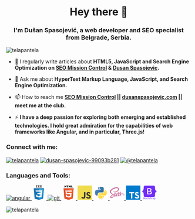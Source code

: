 <h1 align="center">Hey there 👋</h1>
<h3 align="center">I'm Dušan Spasojević, a web developer and SEO specialist from Belgrade, Serbia.</h3>

<p align="left"> <img src="https://komarev.com/ghpvc/?username=telapantela&label=Profile%20views&color=0e75b6&style=flat" alt="telapantela" /> </p>

- 📝 I regularly write articles about **HTML5, JavaScript and Search Engine Optimization on [SEO Mission Control](https://www.seomissioncontrol.com) & [Dusan Spasojevic](https://www.dusanspasojevic.com).**

- 💬 Ask me about **HyperText Markup Language, JavaScript, and Search Engine Optimization.**

- 📫 How to reach me **[SEO Mission Control](https://www.seomissioncontrol.com) || [dusanspasojevic.com](dusanspasojevic.com) || meet me at the club.**

- ⚡ **I have a deep passion for exploring both emerging and established technologies. I hold great admiration for the capabilities of web frameworks like Angular, and in particular, Three.js!**

<h3 align="left">Connect with me:</h3>
<p align="left">
<a href="https://codepen.io/telapantela" target="blank"><img align="center" src="https://raw.githubusercontent.com/rahuldkjain/github-profile-readme-generator/master/src/images/icons/Social/codepen.svg" alt="telapantela" height="30" width="40" /></a>
<a href="https://linkedin.com/in/dusan-spasojevic-99093b281" target="blank"><img align="center" src="https://raw.githubusercontent.com/rahuldkjain/github-profile-readme-generator/master/src/images/icons/Social/linked-in-alt.svg" alt="dusan-spasojevic-99093b281" height="30" width="40" /></a>
<a href="https://medium.com/@telapantela" target="blank"><img align="center" src="https://raw.githubusercontent.com/rahuldkjain/github-profile-readme-generator/master/src/images/icons/Social/medium.svg" alt="@telapantela" height="30" width="40" /></a>
</p>

<h3 align="left">Languages and Tools:</h3>
<p align="left"> <a href="https://angular.io" target="_blank" rel="noreferrer"> <img src="https://angular.io/assets/images/logos/angular/angular.svg" alt="angular" width="40" height="40"/> </a> <a href="https://www.w3schools.com/css/" target="_blank" rel="noreferrer"> <img src="https://raw.githubusercontent.com/devicons/devicon/master/icons/css3/css3-original-wordmark.svg" alt="css3" width="40" height="40"/> </a> <a href="https://git-scm.com/" target="_blank" rel="noreferrer"> <img src="https://www.vectorlogo.zone/logos/git-scm/git-scm-icon.svg" alt="git" width="40" height="40"/> </a> <a href="https://www.w3.org/html/" target="_blank" rel="noreferrer"> <img src="https://raw.githubusercontent.com/devicons/devicon/master/icons/html5/html5-original-wordmark.svg" alt="html5" width="40" height="40"/> </a> <a href="https://developer.mozilla.org/en-US/docs/Web/JavaScript" target="_blank" rel="noreferrer"> <img src="https://raw.githubusercontent.com/devicons/devicon/master/icons/javascript/javascript-original.svg" alt="javascript" width="40" height="40"/> </a> <a href="https://www.python.org" target="_blank" rel="noreferrer"> <img src="https://raw.githubusercontent.com/devicons/devicon/master/icons/python/python-original.svg" alt="python" width="40" height="40"/> </a> <a href="https://sass-lang.com" target="_blank" rel="noreferrer"> <img src="https://raw.githubusercontent.com/devicons/devicon/master/icons/sass/sass-original.svg" alt="sass" width="40" height="40"/> </a> <a href="https://www.typescriptlang.org/" target="_blank" rel="noreferrer"> <img src="https://raw.githubusercontent.com/devicons/devicon/master/icons/typescript/typescript-original.svg" alt="typescript" width="40" height="40"/> </a> <a href="https://getbootstrap.com" target="_blank" rel="noreferrer"> <img src="https://raw.githubusercontent.com/devicons/devicon/master/icons/bootstrap/bootstrap-plain-wordmark.svg" alt="bootstrap" width="40" height="40"/> </a></p>

<p><img align="center" src="https://github-readme-stats.vercel.app/api/top-langs?username=telapantela&show_icons=true&locale=en&layout=compact" alt="telapantela" /></p>
